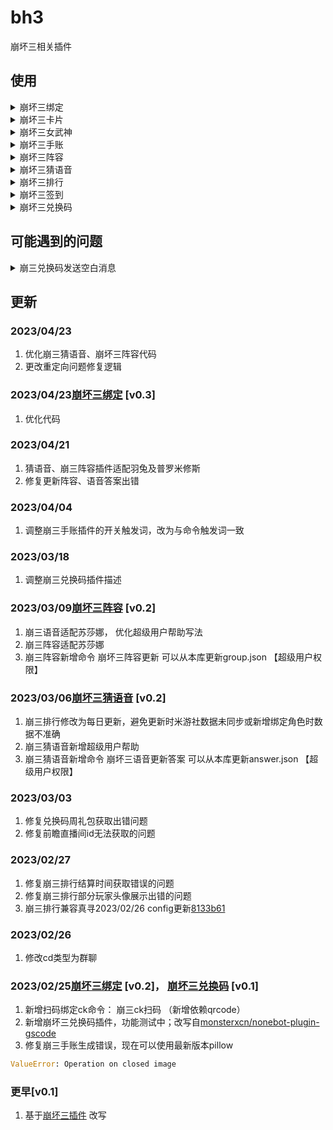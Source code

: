 <!--
 * @Author: MobiusT
 * @Date: 2023-02-25 19:14:10
 * @LastEditors: MobiusT
 * @LastEditTime: 2023-04-21 23:24:22
-->
# bh3

崩坏三相关插件

## 使用

<details>
<summary>崩坏三绑定</summary>
崩坏三绑定[uid] [服务器]<br>
崩坏三服务器列表<br>
崩坏三ck[cookie]     # 该绑定请私聊<br>
崩坏三ck同步         # 该命令要求先绑定原神cookie，通过绑定的原神cookie绑定崩三ck   <br>
崩坏三ck扫码         # 使用米游社扫码绑定崩三ck（不可用扫码器）<br>
</details>
<details>
<summary>崩坏三卡片</summary>
崩坏三卡片                #已绑定uid时使用<br>
崩坏三卡片[uid] [服务器]    #初次使用命令/查询别的玩家的卡片<br>
崩坏三卡片[uid]           #查询已经绑定过uid的玩家的卡片<br>
崩坏三卡片[@]             #查询at的玩家绑定的角色卡片<br>
崩坏三卡片米游社/mys/MYS[米游社id] #查询该米游社id的角色卡片<br>
</details>
<details>
<summary>崩坏三女武神</summary>
崩坏三女武神                #已绑定uid时使用<br>
崩坏三女武神[uid] [服务器]    #初次使用命令/查询别的玩家的女武神<br>
崩坏三女武神[uid]           #查询已经绑定过uid的玩家的女武神<br>
崩坏三女武神[@]             #查询at的玩家绑定的角色女武神<br>
崩坏三女武神米游社/mys/MYS[米游社id] #查询该米游社id的角色女武神<br>
</details>
<details>
<summary>崩坏三手账</summary>
崩坏三手账<br>
<br>
***该功能需要绑定cookie<br>
</details>
<details>
<summary>崩坏三阵容</summary>
崩坏三XXX阵容                #已绑定uid时使用<br>
崩坏三XXX阵容[uid] [服务器]    #初次使用命令/查询别的玩家的女武神<br>
崩坏三XXX阵容[uid]           #查询已经绑定过uid的玩家的女武神<br>
崩坏三XXX阵容[@]             #查询at的玩家绑定的角色女武神<br>
崩坏三XXX阵容米游社/mys/MYS[米游社id] #查询该米游社id的角色女武神<br>
崩坏三阵容更新      #更新阵容简称
</details>
<details>
<summary>崩坏三猜语音</summary>
崩坏三猜语音：正常舰桥、战斗等语音<br>
崩坏三猜语音2/困难：简短的语气或拟声词<br>
崩坏三猜语音答案<br>
崩坏三语音[name]：随机发送指定女武神一段语音<br>
崩坏三语音列表[name]：查看指定女武神所有语音<br>
崩坏三语音[name] [id]：发送指定女武神的指定语音<br>
崩坏三语音新增答案[标准答案]:[别称]  #将新的别称映射到标准答案中<br>
崩坏三语音更新答案    #更新答案模板<br>
更新崩坏三语音列表    #更新语音<br>

<br>
***该功能需要额外语音素材，请超级用户按需根据bh3/guess_voice/readme.md获取免费素材<br>
</details>
<details>
<summary>崩坏三排行</summary>
崩坏三战场排行<br>
崩坏三深渊排行[全部/all] [服务器] [@] #可选参数：[全部/all]全部排行  [服务器]对应服务器的排行  [@]at的人绑定的角色所在服务器<br>
崩坏三战场排行更新<br>
崩坏三深渊排行更新<br>
</details>
<details>
<summary>崩坏三签到</summary>
崩坏三签到       #签到并开启自动签到<br>
崩坏三签到关闭   #关闭自动签到<br>
<br>
***该功能需要绑定cookie<br>
</details>
<details>
<summary>崩坏三兑换码</summary>
[崩坏三]兑换码<br>
</details>

## 可能遇到的问题

<details>
<summary>崩三兑换码发送空白消息</summary>

插件依赖 [@Mrs4s/go-cqhttp](https://github.com/Mrs4s/go-cqhttp) 的合并转发接口，如需启用私聊响应请务必安装 [v1.0.0-rc2](https://github.com/Mrs4s/go-cqhttp/releases/tag/v1.0.0-rc2) 以上版本的 go-cqhttp。

</details>

## 更新

### 2023/04/23

1. 优化崩三猜语音、崩坏三阵容代码
2. 更改重定向问题修复逻辑

### 2023/04/23[崩坏三绑定](https://github.com/MobiusT/zhenxun_extensive_plugin_mobius/tree/main/bh3/bind_bh3) [v0.3]

1. 优化代码

### 2023/04/21

1. 猜语音、崩三阵容插件适配羽兔及普罗米修斯
2. 修复更新阵容、语音答案出错

### 2023/04/04

1. 调整崩三手账插件的开关触发词，改为与命令触发词一致

### 2023/03/18

1. 调整崩三兑换码插件描述

### 2023/03/09[崩坏三阵容](https://github.com/MobiusT/zhenxun_extensive_plugin_mobius/tree/main/bh3/group_bh3) [v0.2]

1. 崩三语音适配苏莎娜， 优化超级用户帮助写法
2. 崩三阵容适配苏莎娜
3. 崩三阵容新增命令 崩坏三阵容更新  可以从本库更新group.json 【超级用户权限】

### 2023/03/06[崩坏三猜语音](https://github.com/MobiusT/zhenxun_extensive_plugin_mobius/tree/main/bh3/guess_voice) [v0.2]

1. 崩三排行修改为每日更新，避免更新时米游社数据未同步或新增绑定角色时数据不准确
2. 崩三猜语音新增超级用户帮助
3. 崩三猜语音新增命令 崩坏三语音更新答案 可以从本库更新answer.json 【超级用户权限】

### 2023/03/03

1. 修复兑换码周礼包获取出错问题
2. 修复前瞻直播间id无法获取的问题

### 2023/02/27

1. 修复崩三排行结算时间获取错误的问题
2. 修复崩三排行部分玩家头像展示出错的问题
3. 崩三排行兼容真寻2023/02/26 config更新[8133b61](https://github.com/HibiKier/zhenxun_bot/commit/8133b61ebd28459a5a33bd53e998eb636c3725b4)

### 2023/02/26

1. 修改cd类型为群聊

### 2023/02/25[崩坏三绑定](https://github.com/MobiusT/zhenxun_extensive_plugin_mobius/tree/main/bh3/bind_bh3) [v0.2]， [崩坏三兑换码](https://github.com/MobiusT/zhenxun_extensive_plugin_mobius/tree/main/bh3/code_bh3) [v0.1]

1. 新增扫码绑定ck命令： 崩三ck扫码 （新增依赖qrcode）
2. 新增崩坏三兑换码插件，功能测试中；改写自[monsterxcn/nonebot-plugin-gscode](https://github.com/monsterxcn/nonebot-plugin-gscode/tree/main/nonebot_plugin_gscode)
3. 修复崩三手账生成错误，现在可以使用最新版本pillow

```python
ValueError: Operation on closed image
```

### 更早[v0.1]

1. 基于[崩坏三插件](https://github.com/chingkingm/honkai_mys) 改写
